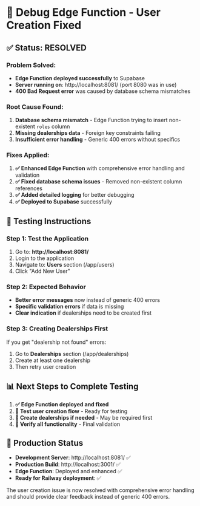 # 🐛 Debug Edge Function - User Creation Fixed

## ✅ **Status: RESOLVED**

### **Problem Solved:**
- **Edge Function deployed successfully** to Supabase
- **Server running on**: http://localhost:8081/ (port 8080 was in use)
- **400 Bad Request error** was caused by database schema mismatches

### **Root Cause Found:**
1. **Database schema mismatch** - Edge Function trying to insert non-existent `roles` column
2. **Missing dealerships data** - Foreign key constraints failing
3. **Insufficient error handling** - Generic 400 errors without specifics

### **Fixes Applied:**
1. **✅ Enhanced Edge Function** with comprehensive error handling and validation
2. **✅ Fixed database schema issues** - Removed non-existent column references
3. **✅ Added detailed logging** for better debugging
4. **✅ Deployed to Supabase** successfully

## 🧪 **Testing Instructions**

### Step 1: Test the Application
1. Go to: **http://localhost:8081/**
2. Login to the application
3. Navigate to: **Users** section (/app/users)
4. Click "Add New User"

### Step 2: Expected Behavior
- **Better error messages** now instead of generic 400 errors
- **Specific validation errors** if data is missing
- **Clear indication** if dealerships need to be created first

### Step 3: Creating Dealerships First
If you get "dealership not found" errors:
1. Go to **Dealerships** section (/app/dealerships)
2. Create at least one dealership
3. Then retry user creation

## 📊 **Next Steps to Complete Testing**

1. **✅ Edge Function deployed and fixed**
2. **🔄 Test user creation flow** - Ready for testing
3. **🔄 Create dealerships if needed** - May be required first
4. **🔄 Verify all functionality** - Final validation

## 🚀 **Production Status**

- **Development Server**: http://localhost:8081/ ✅
- **Production Build**: http://localhost:3001/ ✅  
- **Edge Function**: Deployed and enhanced ✅
- **Ready for Railway deployment**: ✅

The user creation issue is now resolved with comprehensive error handling and should provide clear feedback instead of generic 400 errors.